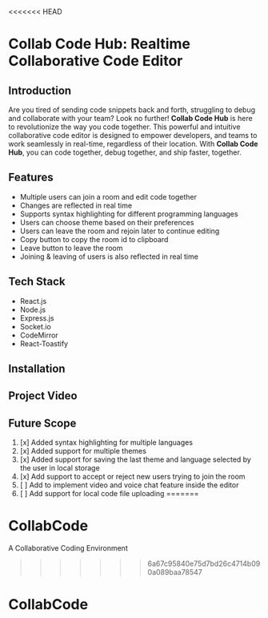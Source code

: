 <<<<<<< HEAD
# Collab Code Hub: Realtime Collaborative Code Editor

## Introduction

Are you tired of sending code snippets back and forth, struggling to debug and collaborate with your team? Look no further! **Collab Code Hub** is here to revolutionize the way you code together. This powerful and intuitive collaborative code editor is designed to empower developers, and teams to work seamlessly in real-time, regardless of their location. With **Collab Code Hub**, you can code together, debug together, and ship faster, together.

## Features

- Multiple users can join a room and edit code together
- Changes are reflected in real time
- Supports syntax highlighting for different programming languages
- Users can choose theme based on their preferences
- Users can leave the room and rejoin later to continue editing
- Copy button to copy the room id to clipboard
- Leave button to leave the room
- Joining & leaving of users is also reflected in real time

## Tech Stack

- React.js
- Node.js
- Express.js
- Socket.io
- CodeMirror
- React-Toastify

## Installation


## Project Video

## Future Scope

1. [x] Added syntax highlighting for multiple languages
2. [x] Added support for multiple themes
3. [x] Added support for saving the last theme and language selected by the user in local storage
4. [x] Add support to accept or reject new users trying to join the room
5. [ ] Add to implement video and voice chat feature inside the editor
6. [ ] Add support for local code file uploading
=======
# CollabCode
A Collaborative Coding Environment
>>>>>>> 6a67c95840e75d7bd26c4714b090a089baa78547
# CollabCode
